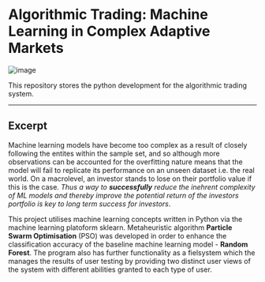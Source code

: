 # Algorithmic Trading: Machine Learning in Complex Adaptive Markets

![image](https://user-images.githubusercontent.com/75015699/158418219-28257172-616b-484e-b0bf-e6e9ce9c59a1.png)


This repository stores the python development for the algorithmic trading system.

---
## Excerpt

Machine learning models have become too complex as a result of closely following the entites within the sample set, and so although more observations can be accounted for the overfitting nature means that the model will fail to replicate its performance on an unseen dataset i.e. the real world. On a macrolevel, an investor stands to lose on their portfolio value if this is the case. *Thus a way to **successfully** reduce the inehrent complexity of ML models and thereby improve the potential return of the investors portfolio is key to long term success for investors*.

This project utilises machine learning concepts written in Python via the machine learning platoform sklearn. Metaheuristic algorithm **Particle Swarm Optimisation** (PSO) was developed in order to enhance the classification accuracy of the baseline machine learning model - **Random Forest**. The program also has further functionality as a fielsystem which the manages the results of user testing by providing two distinct user views of the system with different abilities granted to each type of user.

